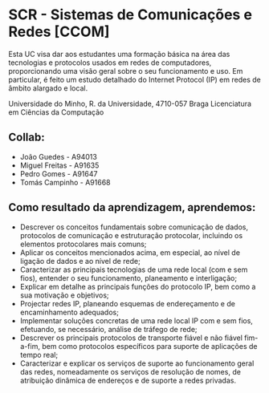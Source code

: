 # SCR - Sistemas de Comunicações e Redes [CCOM]

Esta UC visa dar aos estudantes uma formação básica na área das tecnologias e protocolos usados em redes de computadores, proporcionando uma visão geral sobre o seu funcionamento e uso. Em particular, é feito um estudo detalhado do Internet Protocol (IP) em redes de âmbito alargado e local.
 
Universidade do Minho, R. da Universidade, 4710-057 Braga
Licenciatura em Ciências da Computação

## Collab: 
* João Guedes - A94013
* Miguel Freitas - A91635
* Pedro Gomes - A91647
* Tomás Campinho - A91668


## Como resultado da aprendizagem, aprendemos:
* Descrever os conceitos fundamentais sobre comunicação de dados, protocolos de comunicação e estruturação protocolar, incluindo os elementos protocolares mais comuns; 
* Aplicar os conceitos mencionados acima, em especial, ao nível de ligação de dados e ao nível de rede;
* Caracterizar as principais tecnologias de uma rede local (com e sem fios), entender o seu funcionamento, planeamento e interligação;
* Explicar em detalhe as principais funções do protocolo IP, bem como a sua motivação e objetivos;
* Projectar redes IP, planeando esquemas de endereçamento e de encaminhamento adequados;
* Implementar soluções concretas de uma rede local IP com e sem fios, efetuando, se necessário, análise de tráfego de rede;
* Descrever os principais protocolos de transporte fiável e não fiável fim-a-fim, bem como protocolos específicos para suporte de aplicações de tempo real;
* Caracterizar e explicar os serviços de suporte ao funcionamento geral das redes, nomeadamente os serviços de resolução de nomes, de atribuição dinâmica de endereços e de suporte a redes privadas.
